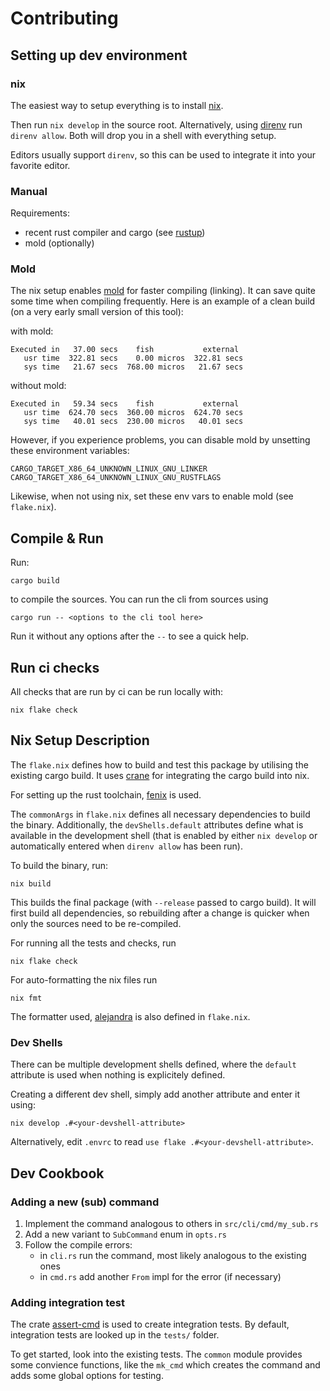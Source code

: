 # Contributing

## Setting up dev environment

### nix

The easiest way to setup everything is to install
[nix](https://nixos.org/nix).

Then run `nix develop` in the source root. Alternatively, using
[direnv](https://direnv.net) run `direnv allow`. Both will drop you in
a shell with everything setup.

Editors usually support `direnv`, so this can be used to integrate it
into your favorite editor.

### Manual

Requirements:
- recent rust compiler and cargo (see
  [rustup](https://rust-lang.github.io/rustup/))
- mold (optionally)

### Mold

The nix setup enables [mold](https://github.com/rui314/mold) for
faster compiling (linking). It can save quite some time when compiling
frequently. Here is an example of a clean build (on a very early small
version of this tool):

with mold:
```
Executed in   37.00 secs    fish           external
   usr time  322.81 secs    0.00 micros  322.81 secs
   sys time   21.67 secs  768.00 micros   21.67 secs
```

without mold:
```
Executed in   59.34 secs    fish           external
   usr time  624.70 secs  360.00 micros  624.70 secs
   sys time   40.01 secs  230.00 micros   40.01 secs
```

However, if you experience problems, you can disable mold by unsetting
these environment variables:

```
CARGO_TARGET_X86_64_UNKNOWN_LINUX_GNU_LINKER
CARGO_TARGET_X86_64_UNKNOWN_LINUX_GNU_RUSTFLAGS
```

Likewise, when not using nix, set these env vars to enable mold (see
`flake.nix`).

## Compile & Run

Run:
```
cargo build
```

to compile the sources. You can run the cli from sources using

```
cargo run -- <options to the cli tool here>
```

Run it without any options after the `--` to see a quick help.

## Run ci checks

All checks that are run by ci can be run locally with:
```
nix flake check
```


## Nix Setup Description

The `flake.nix` defines how to build and test this package by
utilising the existing cargo build. It uses
[crane](https://github.com/ipetkov/crane) for integrating the cargo
build into nix.

For setting up the rust toolchain,
[fenix](https://github.com/nix-community/fenix) is used.

The `commonArgs` in `flake.nix` defines all necessary dependencies to
build the binary. Additionally, the `devShells.default` attributes
define what is available in the development shell (that is enabled by
either `nix develop` or automatically entered when `direnv allow` has
been run).

To build the binary, run:
```
nix build
```

This builds the final package (with `--release` passed to cargo
build). It will first build all dependencies, so rebuilding after a
change is quicker when only the sources need to be re-compiled.

For running all the tests and checks, run
```
nix flake check
```

For auto-formatting the nix files run
```
nix fmt
```

The formatter used,
[alejandra](https://github.com/kamadorueda/alejandra) is also defined
in `flake.nix`.

### Dev Shells

There can be multiple development shells defined, where the `default`
attribute is used when nothing is explicitely defined.

Creating a different dev shell, simply add another attribute and enter it using:
```
nix develop .#<your-devshell-attribute>
```

Alternatively, edit `.envrc` to read `use flake .#<your-devshell-attribute>`.


## Dev Cookbook

### Adding a new (sub) command

1. Implement the command analogous to others in `src/cli/cmd/my_sub.rs`
2. Add a new variant to `SubCommand` enum in `opts.rs`
3. Follow the compile errors:
   - in `cli.rs` run the command, most likely analogous to the
     existing ones
   - in `cmd.rs` add another `From` impl for the error (if necessary)

### Adding integration test

The crate [assert-cmd](https://docs.rs/assert_cmd/latest/assert_cmd/)
is used to create integration tests. By default, integration tests are
looked up in the `tests/` folder.

To get started, look into the existing tests. The `common` module
provides some convience functions, like the `mk_cmd` which creates the
command and adds some global options for testing.
